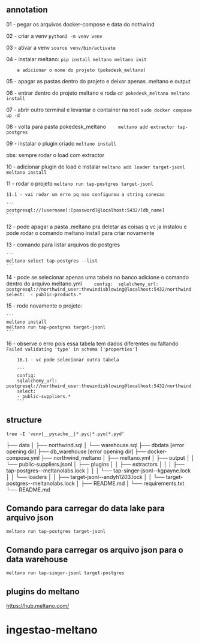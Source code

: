 ## annotation

01 - pegar os arquivos docker-compose e data do nothwind

02 - criar a venv
    ```
    python3 -m venv venv
    ```

03 - ativar a venv
    ```
    source venv/bin/activate
    ```

04 - instalar meltano:
    ```
    pip install meltano
    meltano init 
    ```

        e adicionar o nome do projeto (pokedesk_meltano)

05 - apagar as pastas dentro do projeto 
    e deixar apenas .meltano e output

06 - entrar dentro do projeto meltano e roda
    ```
    cd pokedesk_meltano
    meltano install
    ```

07 - abrir outro terminal e levantar o container na root
    ```
    sudo docker compose up -d
    ```

08 - volta para pasta pokedesk_meltano
    ```    
    meltano add extractor tap-postgres
    ```

09 - instalar o plugin criado
    ```
    meltano install
    ```

obs: sempre rodar o load com extractor

10 - adicionar plugin de load e instalar 
    ```
    meltano add loader target-jsonl
    meltano install
    ```

11 - rodar o projeto
    ```
    meltano run tap-postgres target-jsonl
    ```

    11.1 - vai rodar um erro pq nao configurou a string conexao

    ```
    postgresql://[username]:[password]@localhost:5432/[db_name]
    ```

12 - pode apagar a pasta .meltano pra deletar as coisas q vc ja instalou
    e pode rodar o comando meltano install para criar novamente

13 - comando para listar arquivos do postgres

    ```
    meltano select tap-postgres --list
    ```

14 - pode se selecionar apenas uma tabela no banco
    adicione o comando dentro do arquivo meltano.yml
    ```    
    config: 
      sqlalchemy_url: postgresql://northwind_user:thewindisblowing@localhost:5432/northwind
    select: 
      - public-products.*
    ```

15 - rode novamente o projeto:
    
    ```
    meltano install
    meltano run tap-postgres target-jsonl
    ```

16 - observe o erro pois essa tabela tem dados diferentes ou faltando
    ```
    Failed validating 'type' in schema ['properties']
    ```

        16.1 - vc pode selecionar outra tabela

        ```    
        config: 
        sqlalchemy_url: postgresql://northwind_user:thewindisblowing@localhost:5432/northwind
        select: 
        - public-suppliers.*
        ```

## structure

```
tree -I 'venv|__pycache__|*.pyc|*.pyo|*.pyd'
```

├── data
│   ├── northwind.sql
│   └── warehouse.sql
├── dbdata  [error opening dir]
├── db_warehouse  [error opening dir]
├── docker-compose.yml
├── northwind_meltano
│   ├── meltano.yml
│   ├── output
│   │   └── public-suppliers.jsonl
│   ├── plugins
│   │   ├── extractors
│   │   │   ├── tap-postgres--meltanolabs.lock
│   │   │   └── tap-singer-jsonl--kgpayne.lock
│   │   └── loaders
│   │       ├── target-jsonl--andyh1203.lock
│   │       └── target-postgres--meltanolabs.lock
│   ├── README.md
│   └── requirements.txt
└── README.md

## Comando para carregar do data lake para arquivo json
```
meltano run tap-postgres target-jsonl
```

## Comando para carregar os arquivo json para o data warehouse
```
meltano run tap-singer-jsonl target-postgres
```

## plugins do meltano

https://hub.meltano.com/

# ingestao-meltano
